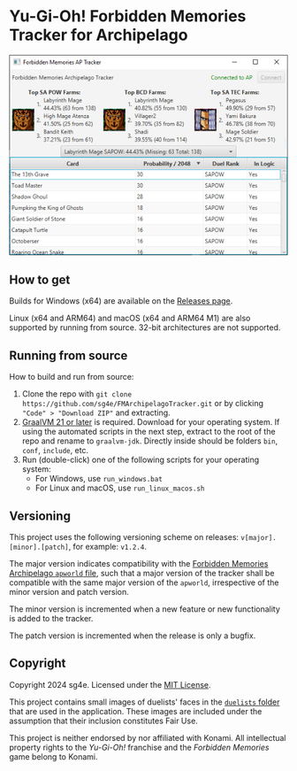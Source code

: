# Yu-Gi-Oh! Forbidden Memories Tracker for Archipelago

![screenshot of the tracker](screenshot.png)

## How to get

Builds for Windows (x64) are available on the [Releases page](https://github.com/sg4e/FMArchipelagoTracker/releases/latest).

Linux (x64 and ARM64) and macOS (x64 and ARM64 M1) are also supported by running from source. 32-bit architectures are not supported.

## Running from source

How to build and run from source:

1. Clone the repo with `git clone https://github.com/sg4e/FMArchipelagoTracker.git` or by clicking `"Code" > "Download ZIP"` and extracting.
2. [GraalVM 21 or later](https://www.graalvm.org/downloads/) is required. Download for your operating system. If using the automated scripts in the next step, extract to the root of the repo and rename to `graalvm-jdk`. Directly inside should be folders `bin`, `conf`, `include`, etc.
3. Run (double-click) one of the following scripts for your operating system:
    - For Windows, use `run_windows.bat`
    - For Linux and macOS, use `run_linux_macos.sh`

## Versioning

This project uses the following versioning scheme on releases: `v[major].[minor].[patch]`, for example: `v1.2.4`.

The major version indicates compatibility with the [Forbidden Memories Archipelago `apworld` file](https://github.com/sg4e/Archipelago/releases), such that a major version of the tracker shall be compatible with the same major version of the `apworld`, irrespective of the minor version and patch version.

The minor version is incremented when a new feature or new functionality is added to the tracker.

The patch version is incremented when the release is only a bugfix.

## Copyright

Copyright 2024 sg4e. Licensed under the [MIT License](LICENSE.txt).

This project contains small images of duelists' faces in the [`duelists` folder](src/main/resources/moe/maika/fmaptracker/duelists) that are used in the application. These images are included under the assumption that their inclusion constitutes Fair Use.

This project is neither endorsed by nor affiliated with Konami. All intellectual property rights to the *Yu-Gi-Oh!* franchise and the *Forbidden Memories* game belong to Konami.
